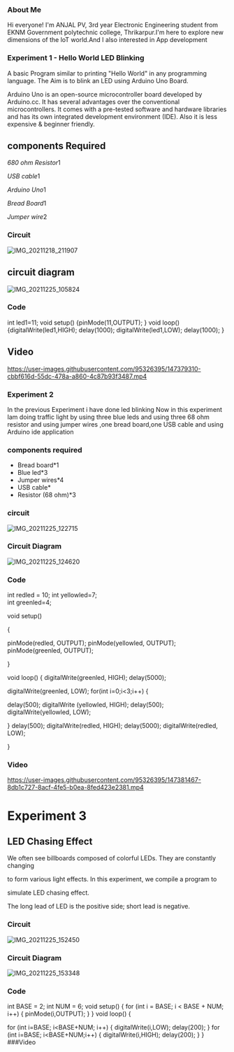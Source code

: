 
### About Me

Hi everyone! I'm ANJAL PV, 3rd year Electronic Engineering student from EKNM Government polytechnic college, Thrikarpur.I'm here to explore new dimensions of the loT world.And I also interested in App development

### Experiment 1 - Hello World LED Blinking

A basic Program similar to printing "Hello World" in any programming language. The Aim is to blink an LED using Arduino Uno Board.

Arduino Uno is an open-source microcontroller board developed by Arduino.cc. It has several advantages over the conventional microcontrollers. It comes with a pre-tested software and hardware libraries and has its own integrated development environment (IDE). Also it is less expensive & beginner friendly.
## components Required

*680 ohm Resistor*1

*USB cable*1

*Arduino Uno*1

*Bread Board*1

*Jumper wire*2

### Circuit

![IMG_20211218_211907](https://user-images.githubusercontent.com/95326395/147376651-d3ea9f34-583e-469b-be94-e8de155b5674.jpg)
## circuit diagram
![IMG_20211225_105824](https://user-images.githubusercontent.com/95326395/147378139-54aff533-9c92-429f-8c0d-39a6723bca18.jpg)
### Code
int led1=11;
void setup()
{pinMode(11,OUTPUT);
    }
void loop()
{digitalWrite(led1,HIGH);
    delay(1000);
    digitalWrite(led1,LOW);
    delay(1000);
    }
## Video
https://user-images.githubusercontent.com/95326395/147379310-cbbf616d-55dc-478a-a860-4c87b93f3487.mp4
### Experiment 2
In the previous Experiment i have done led blinking
Now in this experiment Iam doing traffic light by using three blue leds and using three 68 ohm resistor and using jumper wires ,one bread board,one USB cable and using Arduino ide application
### components required
* Bread board*1
* Blue led*3
* Jumper wires*4
* USB cable*
* Resistor (68 ohm)*3
### circuit
![IMG_20211225_122715](https://user-images.githubusercontent.com/95326395/147379690-61065f07-bb40-477b-8c8a-1d1d79bfb18a.jpg)
### Circuit Diagram
![IMG_20211225_124620](https://user-images.githubusercontent.com/95326395/147379760-b2ef0f6b-16f0-43c3-a52a-3398e61dc0c1.jpg)
### Code
int redled = 10; 
 int yellowled=7;  
int greenled=4; 

void setup()

{

pinMode(redled, OUTPUT);
pinMode(yellowled, OUTPUT);
pinMode(greenled, OUTPUT); 

}

void loop()
{
digitalWrite(greenled, HIGH); delay(5000);

digitalWrite(greenled, LOW); 
for(int i=0;i<3;i++)
{

delay(500);
digitalWrite (yellowled, HIGH);
delay(500);
digitalWrite(yellowled, LOW);

}
 delay(500);
 digitalWrite(redled, HIGH);
 delay(5000);
digitalWrite(redled, LOW);


}

### Video
https://user-images.githubusercontent.com/95326395/147381467-8db1c727-8acf-4fe5-b0ea-8fed423e2381.mp4
# Experiment 3
## LED Chasing Effect

We often see billboards composed of colorful LEDs. They are constantly changing

to form various light effects. In this experiment, we compile a program to

simulate LED chasing effect.

The long lead of LED is the positive side; short lead is negative.
### Circuit
![IMG_20211225_152450](https://user-images.githubusercontent.com/95326395/147382675-e5d17e3f-1994-4906-9b8b-f7a61f5c15f1.jpg)
### Circuit Diagram
![IMG_20211225_153348](https://user-images.githubusercontent.com/95326395/147382741-85bad1cb-29c7-4f73-9f97-db14fb8be0f0.jpg)
### Code
int BASE = 2;
int NUM = 6;
void setup()
{
    for (int i = BASE; i < BASE + NUM; i++)
    {
pinMode(i,OUTPUT);
    }
}
void loop()
    {
    
for (int i=BASE; i<BASE+NUM; i++)
    {
            digitalWrite(i,LOW);
        delay(200);
        }
    for (int i=BASE; i<BASE+NUM;i++)
    {
            digitalWrite(i,HIGH);
             delay(200);
        }
 }
###Video
